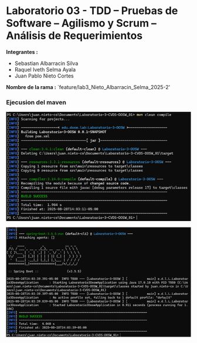 

# Laboratorio 03 - TDD – Pruebas de Software – Agilismo y Scrum – Análisis de Requerimientos

**Integrantes :**
- Sebastian Albarracin Silva
- Raquel Iveth Selma Ayala
- Juan Pablo Nieto Cortes

**Nombre de la rama :**
`feature/lab3_Nieto_Albarracin_Selma_2025-2'

### Ejecusion del maven

![alt text](image.png)

![alt text](image-1.png)
